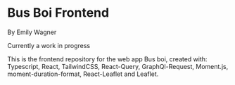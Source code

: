 # Bus Boi Frontend

By Emily Wagner

Currently a work in progress

This is the frontend repository for the web app Bus boi, created with: Typescript, React, TailwindCSS, React-Query, GraphQl-Request, Moment.js, moment-duration-format, React-Leaflet and Leaflet.
